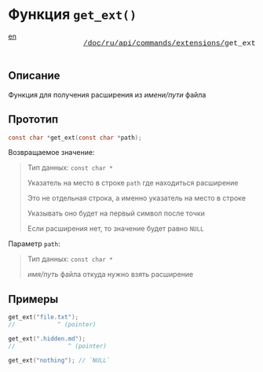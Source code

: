 # Функция `get_ext()`

<div style="display: flex; justify-content: space-between; margin-bottom: 25px">
  <a href="/doc/ru/api/commands/extensions/get_ext.md">en</a>

  <p style="text-align: right;
            color: gray;
            font-size: 15px;
            font-family: 'Jetbrains Mono', SFMono-Regular, Consolas, 'Liberation Mono', Menlo, monospace, Arial">
      <a href="/README.md">/</a><a href="/doc/index.md">doc/</a><a href="/doc/ru/index.md">ru/</a><a href="/doc/ru/api/index.md">api/</a><a href="/doc/ru/api/commands/index.md">commands/</a><a href="/doc/ru/api/commands/extensions/index.md">extensions/</a><a herf="/doc/ru/api/commands/extensions/get_ext.md">get_ext</a>
  </p>
</div>

## Описание

Функция для получения расширения из _имени/пути_ файла

## Прототип

```c
const char *get_ext(const char *path);
```

Возвращаемое значение:

> Тип данных: `const char *`
>
> Указатель на место в строке `path` где находиться расширение
>
> Это не отдельная строка, а именно указатель на место в строке
>
> Указывать оно будет на первый символ после точки
>
> Если расширения нет, то значение будет равно `NULL`

Параметр `path`:

> Тип данных: `const char *`
>
> _имя/путь_ файла откуда нужно взять расширение

## Примеры

```c
get_ext("file.txt");
//            ^ (pointer)

get_ext(".hidden.md");
//               ^ (pointer)

get_ext("nothing"); // `NULL`
```